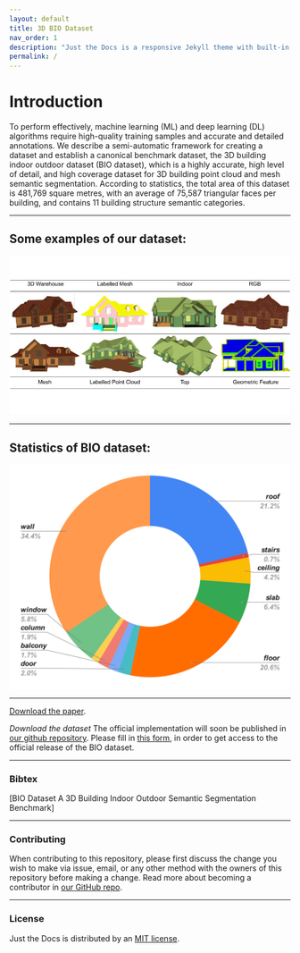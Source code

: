 ```yaml
---
layout: default
title: 3D BIO Dataset
nav_order: 1
description: "Just the Docs is a responsive Jekyll theme with built-in search that is easily customizable and hosted on GitHub Pages."
permalink: /
---
```


# Introduction

To perform effectively, machine learning (ML) and deep learning (DL) algorithms require high-quality training samples and accurate and detailed annotations. We describe a semi-automatic framework for creating a dataset and establish a canonical benchmark dataset, the 3D building indoor outdoor dataset (BIO dataset), which is a highly accurate, high level of detail, and high coverage dataset for 3D building point cloud and mesh semantic segmentation. According to statistics, the total area of this dataset is 481,769 square metres, with an average of 75,587 triangular faces per building, and contains 11 building structure semantic categories.

----

## Some examples of our dataset:

![Alt text](BIO_dataset_overview.jpeg "Some examples of the BIO dataset")

----

## Statistics of BIO dataset:
![Alt text](total_class_dist.svg "Categories statistic of the BIO dataset")

----

[Download the paper](https://docs.github.com/en/pages/setting-up-a-github-pages-site-with-jekyll/creating-a-github-pages-site-with-jekyll#creating-your-site).

*Download the dataset* The official implementation will soon be published in [our github repository](). Please fill in [this form](https://docs.google.com/forms/d/e/1FAIpQLSddsRsn_M-J4e_HnkN2n5Sy8L6xyRV7BX9y38C7ev8OLFZXsg/viewform?usp=sf_link), in order to get access to the official release of the BIO dataset.

----

### Bibtex
[BIO Dataset A 3D Building Indoor Outdoor Semantic Segmentation Benchmark]

----

### Contributing

When contributing to this repository, please first discuss the change you wish to make via issue,
email, or any other method with the owners of this repository before making a change. Read more about becoming a contributor in [our GitHub repo](https://github.com/biodatset/biodataset/#contributing).

----

### License

Just the Docs is distributed by an [MIT license](https://github.com/biodatset/biodataset/tree/main/LICENSE.txt).
